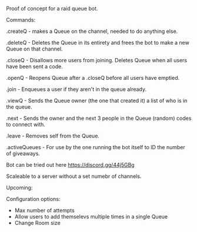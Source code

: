 Proof of concept for a raid queue bot.

Commands:

.createQ - makes a Queue on the channel, needed to do anything else.

.deleteQ - Deletes the Queue in its entirety and frees the bot to make a new Queue on that channel.

.closeQ - Disallows more users from joining. Deletes Queue when all users have been sent a code.

.openQ - Reopens Queue after a .closeQ before all users have emptied.

.join - Enqueues a user if they aren't in the queue already.

.viewQ - Sends the Queue owner (the one that created it) a list of who is in the queue.

.next - Sends the owner and the next 3 people in the Queue (random) codes to connect with.

.leave - Removes self from the Queue.

.activeQueues - For use by the one running the bot itself to ID the number of giveaways.



Bot can be tried out here https://discord.gg/44j5GBg

Scaleable to a server without a set numebr of channels.



Upcoming: 

Configuration options:
  - Max number of attempts
  - Allow users to add themselevs multiple times in a single Queue
  - Change Room size
